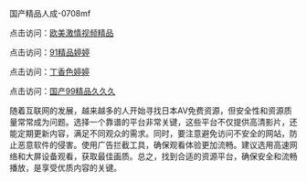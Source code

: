 国产精品人成-0708mf

点击访问：<a href="https://bered.pages.dev/">欧美激情视频精品</a>

点击访问：<a href="https://rtj-3zo.pages.dev/">91精品婷婷</a>

点击访问：<a href="https://vassv.pages.dev/">丁香色婷婷</a>

点击访问：<a href="https://gsd-agv.pages.dev/">国产99精品久久久</a>

随着互联网的发展，越来越多的人开始寻找日本AV免费资源，但安全性和资源质量常常成为问题。选择一个靠谱的平台非常关键，这些平台不仅提供高清影片，还能定期更新内容，满足不同观众的需求。同时，要注意避免访问不安全的网站，防止恶意软件的侵害。使用广告拦截工具，确保观看体验更加流畅。建议选用高速网络和大屏设备观看，获取最佳画质。总之，找到合适的资源平台，确保安全和流畅播放，是享受优质内容的关键。

<span style="display:none;">[Canonical link](）</span>


